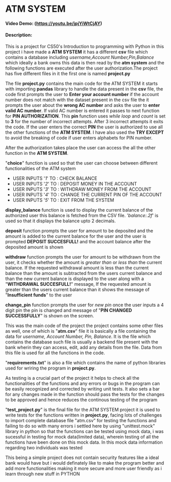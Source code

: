 # ATM SYSTEM
#### Video Demo: (https://youtu.be/jpjYiWtCjAY)
#### Description:
This is a project for CS50's Introduction to programming with Python in this project i have made a **ATM SYSTEM** it has a different **csv** file which contains a database including _username,Account Number,Pin,Balance_ which ideally a bank owns this data is then read by the **atm system** and the following functions are executed after the user authorization.The project has five different files in it the first one is named **project.py**

The file **project.py** contains the main code for the ATM SYSTEM it starts with importing **pandas** library to handle the data present in the **csv** file, the code first prompts the user to __Enter your account number__ if the account number does not match with the dataset present in the csv file the it prompts the user about the __wrong AC number__ and asks the user to __enter valid AC number__. If valid AC number is entered it passes to next function for __PIN AUTHORIZATION__. This **pin** function uses _while loop_ and _count_ is set to **3** for the number of incorrect attempts. After 3 incorrect attempts it exits the code. If the user enters the correct **PIN** the user is authorized to use all the other functions of the **ATM SYSTEM**. I have also used the __TRY EXCEPT__ to avoid the breaking of code if user enters alphabets for PIN number.

After the authorization takes place the user can access the all the other function in the __ATM SYSTEM__.

 "**choice**" function  is used so that the user can choose between different functionalities of the ATM system

- USER INPUTS '_1_' TO : CHECK BALANCE
- USER INPUTS '_2_' TO : DEPOSIT MONEY IN THE ACCOUNT
- USER INPUTS '_3_' TO : WITHDRAW MONEY FROM THE ACCOUNT
- USER INPUTS '_4_' TO : CHANGE THE CURRENT PIN OF THE ACCOUNT
- USER INPUTS '_5_' TO : EXIT FROM THE SYSTEM

__display_balance__ function is used to display the current balance of the authorized user this balance is fetched from the CSV file. '_balance:.2f_' is used so that it displays the balance upto 2 decimals.

__deposit__ function prompts the user for amount to be deposited and the amount is added to the current balance for the user and the user is prompted **DEPOSIT SUCCESFULL!** and the account balance after the deposited amount is shown

__withdraw__ function prompts the user for amount to be withdrawn from the user, it checks whether the amount is _greater than_ or _less than_ the current balance. If the requested withdrawal amount is less than the current balance than the amount is subtracted from the users current balance and than the new current balance is displayed to the user along with a "**WITHDRAWAL SUCCESFULL!**" message, If the requested amount is greater than the users current balance than it shows the message of "**Insufficient funds**" to the user

__change_pin__ function  prompts the user for _new pin_ once the user inputs a 4 digit pin the pin is changed and message of "**PIN CHANGED SUCCESSFULLY**" is shown on the screen.

This was the main code of the project the project contains some other files as well, one of which is "**atm.csv**" file it is basically a file containing the data for _username, Account Number, Pin, Balance_. It is the file which contains the database such file is usually a backend file present with the bank wherin they can access, edit, add any details from the file. Data from this file is used for all the functions in the code.

"**requirements.txt**" is also a file which contains the name of  python libraries used for wriring the program in __project.py__.


As testing is a crucial part of the project it helps to check all the functionalities of the functions and any errors or bugs  in the program can be easily recognized and corrected by writing unit tests. It also sets a bar for any changes made in the function should pass the tests for the changes to be approved and hence reduces the continous testing of the program


"__test_project.py__" is the final file for the ATM SYSTEM project it is used to write tests for the functions written in __project.py__,  facing lots of challenges to import complete database file "atm.csv" for testing the functions and failing to do so with many errors i settled here  by using "unittest.mock"  library in python  so that the functions can be tested using mock data, i was sucessful in testing for mock data(limited data), wherein testing of all the functions have been done on this mock data. In this mock data information regarding two individuals was tested

This being a simple project does not contain security features like a ideal bank would have but i would definately like to make the program better and add more functionalities making it more secure and more user friendly as i learn through new stuff in PYTHON





